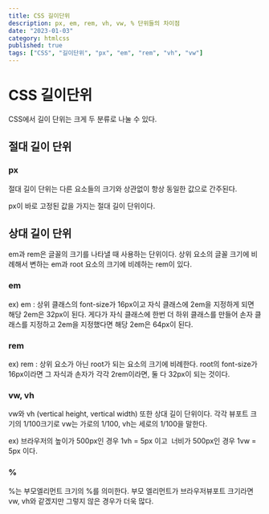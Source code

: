 ```yaml
---
title: CSS 길이단위
description: px, em, rem, vh, vw, % 단위들의 차이점
date: "2023-01-03"
category: htmlcss
published: true
tags: ["CSS", "길이단위", "px", "em", "rem", "vh", "vw"]
---
```


# CSS 길이단위

CSS에서 길이 단위는 크게 두 분류로 나눌 수 있다.

## 절대 길이 단위

### px

절대 길이 단위는 다른 요소들의 크기와 상관없이 항상 동일한 값으로 간주된다.</br>

px이 바로 고정된 값을 가지는 절대 길이 단위이다.

## 상대 길이 단위

em과 rem은 글꼴의 크기를 나타낼 때 사용하는 단위이다. 상위 요소의 글꼴 크기에 비례해서 변하는 em과 root 요소의 크기에 비례하는 rem이 있다.</br>

### em

ex) em : 상위 클래스의 font-size가 16px이고 자식 클래스에 2em을 지정하게 되면 해당 2em은 32px이 된다. 게다가 자식 클래스에 한번 더 하위 클래스를 만들어 손자 클래스를 지정하고 2em을 지정했다면 해당 2em은 64px이 된다.</br>

### rem

ex) rem : 상위 요소가 아닌 root가 되는 요소의 크기에 비례한다. root의 font-size가 16px이라면 그 자식과 손자가 각각 2rem이라면, 둘 다 32px이 되는 것이다.</br>

### vw, vh

vw와 vh (vertical height, vertical width) 또한 상대 길이 단위이다. 각각 뷰포트 크기의 1/100크기로 vw는 가로의 1/100, vh는 세로의 1/100을 말한다.</br>

ex) 브라우저의 높이가 500px인 경우 1vh = 5px 이고  너비가 500px인 경우 1vw = 5px 이다.</br>

### %

%는 부모엘리먼트 크기의 %를 의미한다. 부모 엘리먼트가 브라우저뷰포트 크기라면 vw, vh와 같겠지만 그렇지 않은 경우가 더욱 많다.
